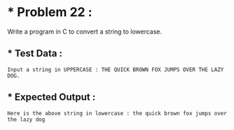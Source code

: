 # * Problem 22 :

 Write a program in C to convert a string to lowercase.

## * Test Data :

    Input a string in UPPERCASE : THE QUICK BROWN FOX JUMPS OVER THE LAZY DOG.

## * Expected Output :

    Here is the above string in lowercase : the quick brown fox jumps over the lazy dog